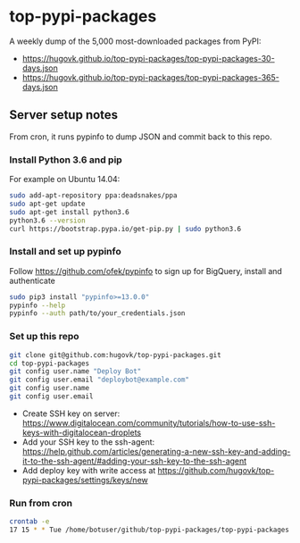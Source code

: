 # top-pypi-packages

A weekly dump of the 5,000 most-downloaded packages from PyPI:

* https://hugovk.github.io/top-pypi-packages/top-pypi-packages-30-days.json
* https://hugovk.github.io/top-pypi-packages/top-pypi-packages-365-days.json

## Server setup notes

From cron, it runs pypinfo to dump JSON and commit back to this repo.

### Install Python 3.6 and pip

For example on Ubuntu 14.04:

```bash
sudo add-apt-repository ppa:deadsnakes/ppa
sudo apt-get update
sudo apt-get install python3.6
python3.6 --version
curl https://bootstrap.pypa.io/get-pip.py | sudo python3.6
```

### Install and set up pypinfo

Follow https://github.com/ofek/pypinfo to sign up for BigQuery, install and authenticate

```bash
sudo pip3 install "pypinfo>=13.0.0"
pypinfo --help
pypinfo --auth path/to/your_credentials.json
```

### Set up this repo

```bash
git clone git@github.com:hugovk/top-pypi-packages.git
cd top-pypi-packages
git config user.name "Deploy Bot"
git config user.email "deploybot@example.com"
git config user.name
git config user.email
```

* Create SSH key on server: https://www.digitalocean.com/community/tutorials/how-to-use-ssh-keys-with-digitalocean-droplets
* Add your SSH key to the ssh-agent:
https://help.github.com/articles/generating-a-new-ssh-key-and-adding-it-to-the-ssh-agent/#adding-your-ssh-key-to-the-ssh-agent
* Add deploy key with write access at https://github.com/hugovk/top-pypi-packages/settings/keys/new


### Run from cron

```bash
crontab -e
17 15 * * Tue /home/botuser/github/top-pypi-packages/top-pypi-packages.sh > /tmp/top-pypi-packages.log 2>&1
```
